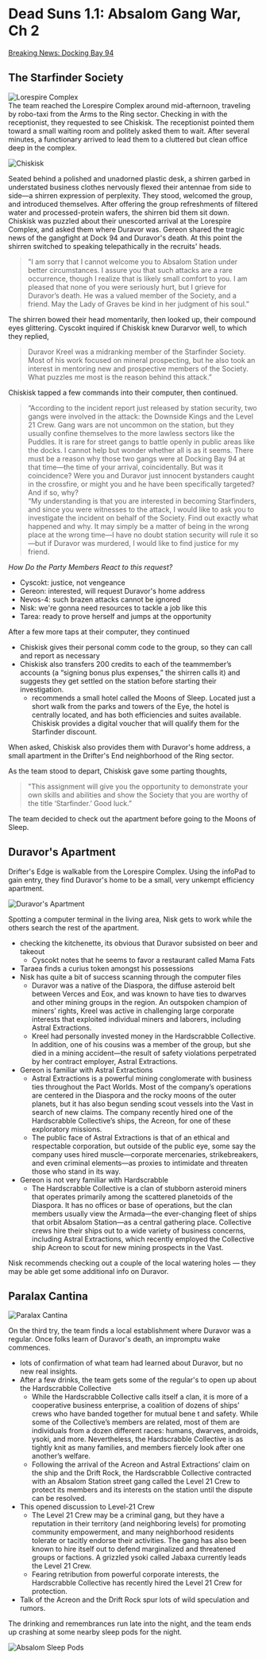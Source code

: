 # Dead Suns 1.1: Absalom Gang War, Ch 2

[Breaking News: Docking Bay 94](https://youtu.be/kd66fySRRLk)

## The Starfinder Society
![Lorespire Complex](https://www.dropbox.com/s/iy6vrfuobs97ake/lorespireComplex.jpg?raw=1)  
The team reached the Lorespire Complex around mid-afternoon, traveling by robo-taxi from the Arms to the Ring sector. Checking in with the receptionist, they requested to see Chiskisk. The receptionist pointed them toward a small waiting room and politely asked them to wait. After several minutes, a functionary arrived to lead them to a cluttered but clean office deep in the complex.

![Chiskisk](https://www.dropbox.com/s/pars21ve039xx86/chiskisk.jpg?raw=1)

Seated behind a polished and unadorned plastic desk, a shirren garbed in understated business clothes nervously flexed their antennae from side to side—a shirren expression of perplexity. They stood, welcomed the group, and introduced themselves. After offering the group refreshments of filtered water and processed-protein wafers, the shirren bid them sit down. Chiskisk was puzzled about their unescorted arrival at the Lorespire Complex, and asked them where Duravor was. Gereon shared the tragic news of the gangfight at Dock 94 and Duravor's death. At this point the shirren switched to speaking telepathically in the recruits' heads.

> "I am sorry that I cannot welcome you to Absalom Station under better circumstances. I assure you that such attacks are a rare occurrence, though I realize that is likely small comfort to you. I am pleased that none of you were seriously hurt, but I grieve for Duravor’s death. He was a valued member of the Society, and a friend. May the Lady of Graves be kind in her judgment of his soul.”

The shirren bowed their head momentarily, then looked up, their compound eyes glittering. Cyscokt inquired if Chiskisk knew Durarvor well, to which they replied,

> Duravor Kreel was a midranking member of the Starfinder Society. Most of his work focused on mineral prospecting, but he also took an interest in mentoring new and prospective members of the Society. What puzzles me most is the reason behind this attack.”

Chiskisk tapped a few commands into their computer, then continued.

>“According to the incident report just released by station security, two gangs were involved in the attack: the Downside Kings and the Level 21 Crew. Gang wars are not uncommon on the station, but they usually confine themselves to the more lawless sectors like the Puddles. It is rare for street gangs to battle openly in public areas like the docks. I cannot help but wonder whether all is as it seems. There must be a reason why those two gangs were at Docking Bay 94 at that time—the time of your arrival, coincidentally. But was it coincidence? Were you and Duravor just innocent bystanders caught in the crossfire, or might you and he have been specifically targeted? And if so, why?  
“My understanding is that you are interested in becoming Starfinders, and since you were witnesses to the attack, I would like to ask you to investigate the incident on behalf of the Society. Find out exactly what happened and why. It may simply be a matter of being in the wrong place at the wrong time—I have no doubt station security will rule it so—but if Duravor was murdered, I would like to find justice for my friend.

*How Do the Party Members React to this request?*  
- Cyscokt: justice, not vengeance
- Gereon: interested, will request Duravor's home address
- Nevos-4: such brazen attacks cannot be ignored
- Nisk: we're gonna need resources to tackle a job like this
- Tarea: ready to prove herself and jumps at the opportunity

After a few more taps at their computer, they continued
- Chiskisk gives their personal comm code to the group, so they can call and report as necessary
- Chiskisk also transfers 200 credits to each of the teammember’s accounts (a “signing bonus plus expenses,” the shirren calls it) and suggests they get settled on the station before starting their investigation.
	- recommends a small hotel called the Moons of Sleep. Located just a short walk from the parks and towers of the Eye, the hotel is centrally located, and has both efficiencies and suites available. Chiskisk provides a digital voucher that will qualify them for the Starfinder discount.


When asked, Chiskisk also provides them with Duravor's home address, a small apartment in the Drifter's End neighborhood of the Ring sector.

As the team stood to depart, Chiskisk gave some parting thoughts,

>"This assignment will give you the opportunity to demonstrate your own skills and abilities and show the Society that you are worthy of the title ‘Starfinder.’ Good luck.”

The team decided to check out the apartment before going to the Moons of Sleep.

## Duravor's Apartment

Drifter's Edge is walkable from the Lorespire Complex. Using the infoPad to gain entry, they find Duravor's home to be a small, very unkempt efficiency apartment.

![Duravor's Apartment](https://www.dropbox.com/s/dxym0kwp0ezqnw2/duravorsApartment.jpg?raw=1)

Spotting a computer terminal in the living area, Nisk gets to work while the others search the rest of the apartment.

- checking the kitchenette, its obvious that Duravor subsisted on beer and takeout
	- Cyscokt notes that he seems to favor a restaurant called Mama Fats
- Taraea finds a curius token amongst his possessions
- Nisk has quite a bit of success scanning through the computer files
	- Duravor was a native of the Diaspora, the diffuse asteroid belt between Verces and Eox, and was known to have ties to dwarves and other mining groups in the region. An outspoken champion of miners’ rights, Kreel was active in challenging large corporate interests that exploited individual miners and laborers, including Astral Extractions.
	- Kreel had personally invested money in the Hardscrabble Collective. In addition, one of his cousins was a member of the group, but she died in a mining accident—the result of safety violations perpetrated by her contract employer, Astral Extractions.
- Gereon is familiar with Astral Extractions
	- Astral Extractions is a powerful mining conglomerate with business ties throughout the Pact Worlds. Most of the company’s operations are centered in the Diaspora and the rocky moons of the outer planets, but it has also begun sending scout vessels into the Vast in search of new claims. The company recently hired one of the Hardscrabble Collective’s ships, the Acreon, for one of these exploratory missions.
	- The public face of Astral Extractions is that of an ethical and respectable corporation, but outside of the public eye, some say the company uses hired muscle—corporate mercenaries, strikebreakers, and even criminal elements—as proxies to intimidate and threaten those who stand in its way.
- Gereon is not very familiar with Hardscrabble
	- The Hardscrabble Collective is a clan of stubborn asteroid miners that operates primarily among the scattered planetoids of the Diaspora. It has no offices or base of operations, but the clan members usually view the Armada—the ever-changing fleet of ships that orbit Absalom Station—as a central gathering place. Collective crews hire their ships out to a wide variety of business concerns, including Astral Extractions, which recently employed the Collective ship Acreon to scout for new mining prospects in the Vast.

Nisk recommends checking out a couple of the local watering holes — they may be able get some additional info on Duravor.

## Paralax Cantina

![Paralax Cantina](https://www.dropbox.com/s/5iwzwsygb612x3n/paralaxCantina.jpg?raw=1)

On the third try, the team finds a local establishment where Duravor was a regular. Once folks learn of Duravor's death, an impromptu wake commences.

- lots of confirmation of what team had learned about Duravor, but no new real insights.
- After a few drinks, the team gets some of the regular's to open up about the Hardscrabble Collective
	- While the Hardscrabble Collective calls itself a clan, it is more of a cooperative business enterprise, a coalition of dozens of ships’ crews who have banded together for mutual bene t and safety. While some of the Collective’s members are related, most of them are individuals from a dozen different races: humans, dwarves, androids, ysoki, and more. Nevertheless, the Hardscrabble Collective is as tightly knit as many families, and members  fiercely look after one another’s welfare.
	- Following the arrival of the Acreon and Astral Extractions’ claim on the ship and the Drift Rock, the Hardscrabble Collective contracted with an Absalom Station street gang called the Level 21 Crew to protect its members and its interests on the station until the dispute can be resolved.
- This opened discussion to Level-21 Crew
	- The Level 21 Crew may be a criminal gang, but they have a reputation in their territory (and neighboring levels) for promoting community empowerment, and many neighborhood residents tolerate or tacitly endorse their activities. The gang has also been known to hire itself out to defend marginalized and threatened groups or factions. A grizzled ysoki called Jabaxa currently leads the Level 21 Crew.
	- Fearing retribution from powerful corporate interests, the Hardscrabble Collective has recently hired the Level 21 Crew for protection.
- Talk of the Acreon and the Drift Rock spur lots of wild speculation and rumors.

The drinking and remembrances run late into the night, and the team ends up crashing at some nearby sleep pods for the night.

![Absalom Sleep Pods](https://www.dropbox.com/s/rwygfy8d8s5hao4/absalomSleepPods.jpg?raw=1)

